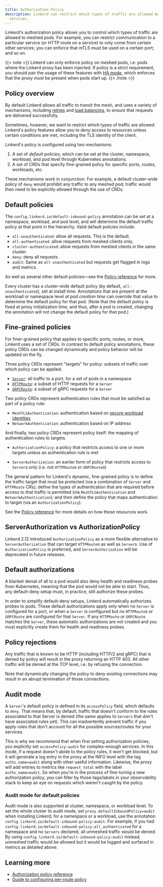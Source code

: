 ```yaml
---
title: Authorization Policy
description: Linkerd can restrict which types of traffic are allowed between meshed
  services.
---
```


Linkerd's authorization policy allows you to control which types of
traffic are allowed to meshed pods. For example, you can restrict communication
to a particular service (or HTTP route on a service) to only come from certain
other services; you can enforce that mTLS must be used on a certain port; and so
on.

{{< note >}}
Linkerd can only enforce policy on meshed pods, i.e. pods where the Linkerd
proxy has been injected. If policy is a strict requirement, you should pair the
usage of these features with [HA mode](ha/), which enforces that the proxy
*must* be present when pods start up.
{{< /note >}}

## Policy overview

By default Linkerd allows all traffic to transit the mesh, and uses a variety
of mechanisms, including [retries](retries-and-timeouts/) and [load
balancing](load-balancing/), to ensure that requests are delivered
successfully.

Sometimes, however, we want to restrict which types of traffic are allowed.
Linkerd's policy features allow you to *deny* access to resources unless certain
conditions are met, including the TLS identity of the client.

Linkerd's policy is configured using two mechanisms:

1. A set of _default policies_, which can be set at the cluster,
   namespace, workload, and pod level through Kubernetes annotations.
2. A set of CRDs that specify fine-grained policy for specific ports, routes,
   workloads, etc.

These mechanisms work in conjunction. For example, a default cluster-wide policy
of `deny` would prohibit any traffic to any meshed pod; traffic would then need
to be explicitly allowed through the use of CRDs.

## Default policies

The `config.linkerd.io/default-inbound-policy` annotation can be set at a
namespace, workload, and pod level, and will determine the default traffic
policy at that point in the hierarchy. Valid default policies include:

- `all-unauthenticated`: allow all requests. This is the default.
- `all-authenticated`: allow requests from meshed clients only.
- `cluster-authenticated`: allow requests from meshed clients in the same
  cluster.
- `deny`: deny all requests.
- `audit`: Same as `all-unauthenticated` but requests get flagged in logs and
  metrics.

As well as several other default policies—see the [Policy
reference](../reference/authorization-policy/) for more.

Every cluster has a cluster-wide default policy (by default,
`all-unauthenticated`), set at install time. Annotations that are present at the
workload or namespace level *at pod creation time* can override that value to
determine the default policy for that pod. (Note that the default policy is fixed
at proxy initialization time, and thus, after a pod is created, changing the
annotation will not change the default policy for that pod.)

## Fine-grained policies

For finer-grained policy that applies to specific ports, routes, or more,
Linkerd uses a set of CRDs.  In contrast to default policy annotations, these
policy CRDs can be changed dynamically and policy behavior will be updated on
the fly.

Three policy CRDs represent "targets" for policy: subsets of traffic over which
policy can be applied.

- [`Server`]: all traffic to a port, for a set of pods in a namespace
- [`HTTPRoute`]: a subset of HTTP requests for a `Server`
- [`GRPCRoute`]: a subset of gRPC requests for a `Server`

Two policy CRDs represent authentication rules that must be satisfied as part of
a policy rule:

- `MeshTLSAuthentication`: authentication based on [secure workload
  identities](automatic-mtls/)
- `NetworkAuthentication`: authentication based on IP address

And finally, two policy CRDs represent policy itself: the mapping of
authentication rules to targets.

- `AuthorizationPolicy`: a policy that restricts access to one or more targets
  unless an authentication rule is met

- `ServerAuthorization`: an earlier form of policy that restricts access to
  `Server`s only (i.e. not `HTTPRoute`s or `GRPCRoute`s)

The general pattern for Linkerd's dynamic, fine-grained policy is to define the
traffic target that must be protected (via a combination of `Server` and
`HTTPRoute` CRs); define the types of authentication that are required before
access to that traffic is permitted (via `MeshTLSAuthentication` and
`NetworkAuthentication`); and then define the policy that maps authentication to
target (via an `AuthorizationPolicy`).

See the [Policy reference](../reference/authorization-policy/) for more
details on how these resources work.

## ServerAuthorization vs AuthorizationPolicy

Linkerd 2.12 introduced `AuthorizationPolicy` as a more flexible alternative to
`ServerAuthorization` that can target `HTTPRoute`s as well as `Server`s. Use of
`AuthorizationPolicy` is preferred, and `ServerAuthorization` will be deprecated
in future releases.

## Default authorizations

A blanket denial of all to a pod would also deny health and readiness probes
from Kubernetes, meaning that the pod would not be able to start. Thus, any
default-deny setup must, in practice, still authorize these probes.

In order to simplify default-deny setups, Linkerd automatically authorizes
probes to pods. These default authorizations apply only when no `Server` is
configured for a port, or when a `Server` is configured but no `HTTPRoute`s or
`GRPCRoute` are configured for that `Server`. If any `HTTPRoute` or `GRPCRoute`
matches the `Server`, these automatic authorizations are not created and you
must explicitly create them for health and readiness probes.

## Policy rejections

Any traffic that is known to be HTTP (including HTTP/2 and gRPC) that is denied
by policy will result in the proxy returning an HTTP 403. All other traffic will
be denied at the TCP level, i.e. by refusing the connection.

Note that dynamically changing the policy to deny existing connections may
result in an abrupt termination of those connections.

## Audit mode

A `Server`'s default policy is defined in its `accessPolicy` field, which
defaults to `deny`. That means that, by default, traffic that doesn't conform to
the rules associated to that Server is denied (the same applies to `Servers`
that don't have associated rules yet). This can inadvertently prevent traffic if
you apply rules that don't account for all the possible sources/routes for your
services.

This is why we recommend that when first setting authorization policies, you
explicitly set `accessPolicy:audit` for complex-enough services. In this mode,
if a request doesn't abide to the policy rules, it won't get blocked, but it
will generate a log entry in the proxy at the INFO level with the tag
`authz.name=audit` along with other useful information. Likewise, the proxy will
add entries to metrics like `request_total` with the label `authz_name=audit`.
So when you're in the process of fine-tuning a new authorization policy, you can
filter by those tags/labels in your observability stack to keep an eye on
requests which weren't caught by the policy.

### Audit mode for default policies

Audit mode is also supported at cluster, namespace, or workload level. To set
the whole cluster to audit mode, set `proxy.defaultInboundPolicy=audit` when
installing Linkerd; for a namespace or a workload, use the annotation
`config.linkerd.io/default-inbound-policy:audit`. For example, if you had
`config.linkerd.io/default-inbound-policy:all_authenticated` for a namespace and
no `Servers` declared, all unmeshed traffic would be denied. By using
`config.linkerd.io/default-inbound-policy:audit` instead, unmeshed traffic would
be allowed but it would be logged and surfaced in metrics as detailed above.

## Learning more

- [Authorization policy reference](../reference/authorization-policy/)
- [Guide to configuring per-route policy](../tasks/configuring-per-route-policy/)

[`HTTPRoute`]: ../reference/httproute/
[`GRPCRoute`]: ../reference/grpcroute/
[`Server`]: ../reference/authorization-policy/#server
